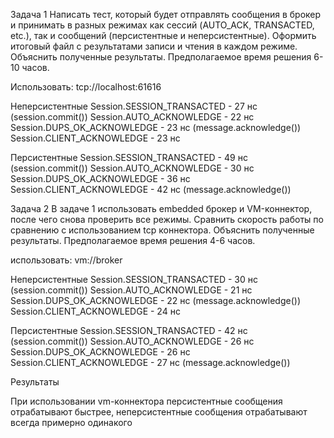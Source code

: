 Задача 1
Написать тест, который будет отправлять сообщения в брокер и принимать в разных режимах как сессий (AUTO_ACK, TRANSACTED, etc.),
так и сообщений (персистентные и неперсистентные).
Оформить итоговый файл с результатами записи и чтения в каждом режиме.
Объяснить полученные результаты.
Предполагаемое время решения 6-10 часов.

Использовать: tcp://localhost:61616

Неперсистентные
Session.SESSION_TRANSACTED - 27 нс (session.commit())
Session.AUTO_ACKNOWLEDGE - 22 нс
Session.DUPS_OK_ACKNOWLEDGE - 23 нс (message.acknowledge())
Session.CLIENT_ACKNOWLEDGE - 23 нс

Персистентные
Session.SESSION_TRANSACTED - 49 нс (session.commit())
Session.AUTO_ACKNOWLEDGE - 30 нс
Session.DUPS_OK_ACKNOWLEDGE - 36 нс
Session.CLIENT_ACKNOWLEDGE - 42 нс (message.acknowledge())


Задача 2
В задаче 1 использовать embedded брокер и VM-коннектор, после чего снова проверить все режимы.
Сравнить скорость работы по сравнению с использованием tcp коннектора. Объяснить полученные результаты.
Предполагаемое время решения 4-6 часов.

использовать: vm://broker

Неперсистентные
Session.SESSION_TRANSACTED - 30 нс (session.commit())
Session.AUTO_ACKNOWLEDGE - 21 нс
Session.DUPS_OK_ACKNOWLEDGE - 22 нс (message.acknowledge())
Session.CLIENT_ACKNOWLEDGE - 24 нс

Персистентные
Session.SESSION_TRANSACTED - 42 нс (session.commit())
Session.AUTO_ACKNOWLEDGE - 26 нс
Session.DUPS_OK_ACKNOWLEDGE - 26 нс
Session.CLIENT_ACKNOWLEDGE - 27 нс (message.acknowledge())


Результаты

При использовании vm-коннектора персистентные сообщения отрабатывают быстрее, неперсистентные сообщения 
отрабатывают всегда примерно одинакого
